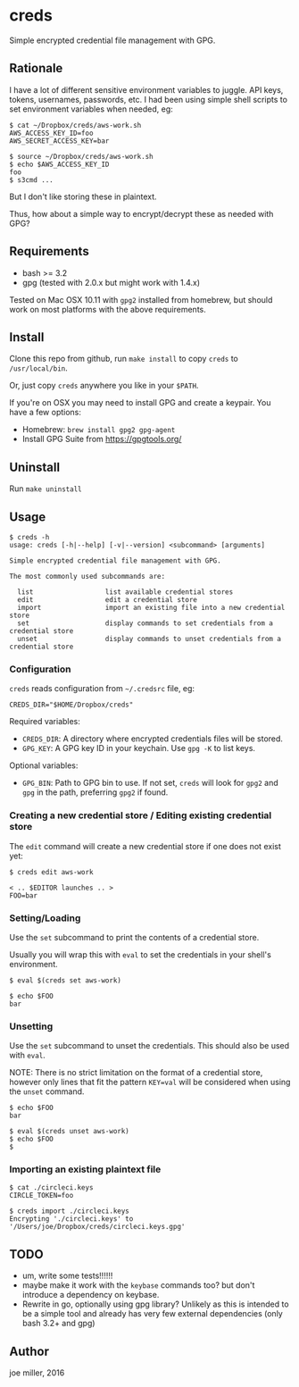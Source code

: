 creds
=====

Simple encrypted credential file management with GPG.

Rationale
---------

I have a lot of different sensitive environment variables to juggle. API keys,
tokens, usernames, passwords, etc. I had been using simple shell scripts to
set environment variables when needed, eg:

```
$ cat ~/Dropbox/creds/aws-work.sh
AWS_ACCESS_KEY_ID=foo
AWS_SECRET_ACCESS_KEY=bar

$ source ~/Dropbox/creds/aws-work.sh
$ echo $AWS_ACCESS_KEY_ID
foo
$ s3cmd ...
```

But I don't like storing these in plaintext.

Thus, how about a simple way to encrypt/decrypt these as needed with GPG?

Requirements
------------

- bash >= 3.2
- gpg (tested with 2.0.x but might work with 1.4.x)

Tested on Mac OSX 10.11 with `gpg2` installed from homebrew, but should work
on most platforms with the above requirements.

Install
-------

Clone this repo from github, run `make install` to copy `creds` to
`/usr/local/bin`.

Or, just copy `creds` anywhere you like in your `$PATH`.

If you're on OSX you may need to install GPG and create a keypair.  You have
a few options:

- Homebrew: `brew install gpg2 gpg-agent`
- Install GPG Suite from https://gpgtools.org/

Uninstall
---------

Run `make uninstall`

Usage
-----

```
$ creds -h
usage: creds [-h|--help] [-v|--version] <subcommand> [arguments]

Simple encrypted credential file management with GPG.

The most commonly used subcommands are:

  list                  list available credential stores
  edit                  edit a credential store
  import                import an existing file into a new credential store
  set                   display commands to set credentials from a credential store
  unset                 display commands to unset credentials from a credential store
```

### Configuration

`creds` reads configuration from `~/.credsrc` file, eg:

```
CREDS_DIR="$HOME/Dropbox/creds"
```

Required variables:

- `CREDS_DIR`: A directory where encrypted credentials files will be stored.
- `GPG_KEY`: A GPG key ID in your keychain. Use `gpg -K` to list keys.

Optional variables:

- `GPG_BIN`: Path to GPG bin to use. If not set, `creds` will look for `gpg2`
   and `gpg` in the path, preferring `gpg2` if found.

### Creating a new credential store / Editing existing credential store

The `edit` command will create a new credential store if one does not exist yet:

```
$ creds edit aws-work

< .. $EDITOR launches .. >
FOO=bar
```

### Setting/Loading

Use the `set` subcommand to print the contents of a credential store.

Usually you will wrap this with `eval` to set the credentials in your shell's
environment.

```
$ eval $(creds set aws-work)

$ echo $FOO
bar
```

### Unsetting

Use the `set` subcommand to unset the credentials. This should also be used
with `eval`.

NOTE: There is no strict limitation on the format of a credential store,
however only lines that fit the pattern `KEY=val` will be considered when
using the `unset` command.

```
$ echo $FOO
bar

$ eval $(creds unset aws-work)
$ echo $FOO
$
```

### Importing an existing plaintext file

```
$ cat ./circleci.keys
CIRCLE_TOKEN=foo

$ creds import ./circleci.keys
Encrypting './circleci.keys' to '/Users/joe/Dropbox/creds/circleci.keys.gpg'
```

TODO
----

- um, write some tests!!!!!!
- maybe make it work with the `keybase` commands too? but don't introduce a
  dependency on keybase.
- Rewrite in go, optionally using gpg library? Unlikely as this is intended to
  be a simple tool and already has very few external dependencies (only bash
  3.2+ and gpg)

Author
------

joe miller, 2016
